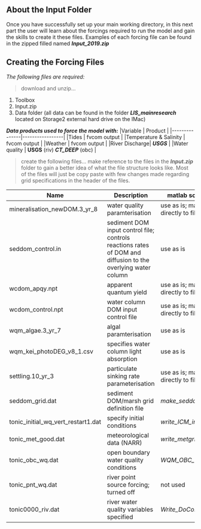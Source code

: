 ## About the Input Folder

Once you have successfully set up your main working directory, in this next part the user will learn about the forcings required to run the model and gain the skills to create it these files. Examples of each forcing file can be found in the zipped filled named ***Input_2019.zip***

## Creating the Forcing Files 

*The following files are required:*
> download and unzip...
1. Toolbox
2. Input.zip
3. Data folder (all data can be found in the folder ***LIS_mainresearch*** located on Storage2 external hard drive on the IMac)

***Data products used to force the model with:***
|Variable       | Product         |
|---------------|-----------------|
|Tides          | fvcom output    |
|Temperature & Salinity | fvcom output | 
|Weather        | fvcom output    |
|River Discharge| ***USGS***      |
|Water quality  | **USGS** (riv) ***CT_DEEP*** (obc) |

> create the following files... make reference to the files in the ***Input.zip*** folder to gain a better idea of what the file structure looks like. Most of the files will just be copy paste with few changes made regarding grid specifications in the header of the files.

|Name         |Description                                          | matlab script/app used      |
|-------------|-----------------------------------------------------|-----------------------------|
|mineralisation_newDOM.3_yr_8| water quality paramterisation        | use as is; make changes directly to file if needed |
|seddom_control.in| sediment DOM input control file; controls reactions rates of DOM and diffusion to the overlying water column | use as is|
|wcdom_apqy.npt| apparent quantum yield | use as is; make changes directly to file if needed|
|wcdom_control.npt| water column DOM input control file| use as is; make changes directly to file if needed|
|wqm_algae.3_yr_7| algal paramterisation | use as is |
|wqm_kei_photoDEG_v8_1.csv| specifies water column light absorption| use as is |
|settling.10_yr_3| particulate sinking rate parameterisation | use as is; make changes directly to file if needed |
|seddom_grid.dat| sediment DOM/marsh grid definition file           | *make_seddom_gridm*|
|tonic_initial_wq_vert_restart1.dat| specify initial conditions| *write_ICM_initial_ncdf.m*|
|tonic_met_good.dat| meteorological data (NARR) | *write_metgrid2file.m*|
|tonic_obc_wq.dat| open boundary water quality conditions| *WQM_OBC_DoCoFVCOM.m*|
|tonic_pnt_wq.dat| river point source forcing; turned off| not used|
|tonic0000_riv.dat| river water quality variables specified| *Write_DoCoFVCOM_rivers.m*|
